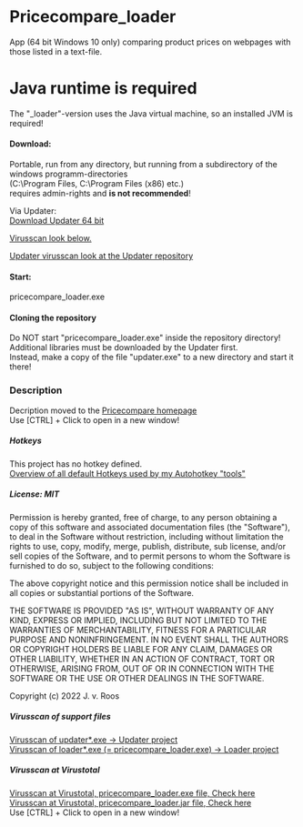 # Pricecompare_loader
App (64 bit Windows 10 only) comparing product prices on webpages with those listed in a text-file.
  
# Java runtime is required  
The "_loader"-version uses the Java virtual machine, so an installed JVM is required!  
  
#### Download:  
Portable, run from any directory, but running from a subdirectory of the windows programm-directories   
(C:\Program Files, C:\Program Files (x86) etc.)  
requires admin-rights and **is not recommended**!  
  
Via Updater:  
[Download Updater 64 bit](https://github.com/jvr-ks/pricecompare_loader/raw/main/updater.exe)  
  
<a href="#virusscan">Virusscan look below.</a>  
  
[Updater virusscan look at the Updater repository](https://github.com/jvr-ks/updater)  
  
#### Start:  
pricecompare_loader.exe  
  

#### Cloning the repository   
Do NOT start "pricecompare_loader.exe" inside the repository directory!  
Additional libraries must be downloaded by the Updater first.  
Instead, make a copy of the file "updater.exe" to a new directory and start it there!  
  
### Description  
Decription moved to the [Pricecompare homepage](https://www.jvr.de/pricecompare)  
Use [CTRL] + Click to open in a new window!  

 
##### Hotkeys  
This project has no hotkey defined.  
[Overview of all default Hotkeys used by my Autohotkey "tools"](https://github.com/jvr-ks/cmdlinedev/blob/main/hotkeys.md)  
   
##### License: MIT  
Permission is hereby granted, free of charge, to any person obtaining a copy of this software and associated documentation files (the "Software"), to deal in the Software without restriction, including without limitation the rights to use, copy, modify, merge, publish, distribute, sub license, and/or sell copies of the Software, and to permit persons to whom the Software is furnished to do so, subject to the following conditions:

The above copyright notice and this permission notice shall be included in all copies or substantial portions of the Software.

THE SOFTWARE IS PROVIDED "AS IS", WITHOUT WARRANTY OF ANY KIND, EXPRESS OR IMPLIED, INCLUDING BUT NOT LIMITED TO THE WARRANTIES OF MERCHANTABILITY, FITNESS FOR A PARTICULAR PURPOSE AND NONINFRINGEMENT. IN NO EVENT SHALL THE AUTHORS OR COPYRIGHT HOLDERS BE LIABLE FOR ANY CLAIM, DAMAGES OR OTHER LIABILITY, WHETHER IN AN ACTION OF CONTRACT, TORT OR OTHERWISE, ARISING FROM, OUT OF OR IN CONNECTION WITH THE SOFTWARE OR THE USE OR OTHER DEALINGS IN THE SOFTWARE.

Copyright (c) 2022 J. v. Roos
  
##### Virusscan of support files
[Virusscan of updater*.exe -> Updater project](https://github.com/jvr-ks/updater)  
[Virusscan of loader*.exe (= pricecompare_loader.exe) -> Loader project](https://github.com/jvr-ks/loader)  

<a name="virusscan">



##### Virusscan at Virustotal 
[Virusscan at Virustotal, pricecompare_loader.exe file, Check here](https://www.virustotal.com/gui/url/d4a6697267f692dc33e114acfc19590f46365abbd495e6908e8c73f53815b201/detection/u-d4a6697267f692dc33e114acfc19590f46365abbd495e6908e8c73f53815b201-1697190523
)  
[Virusscan at Virustotal, pricecompare_loader.jar file, Check here](https://www.virustotal.com/gui/url/81ad5881fca47460d303646047681dd654308205a570db34395801ce50a59a14/detection/u-81ad5881fca47460d303646047681dd654308205a570db34395801ce50a59a14-1697190524
)  
Use [CTRL] + Click to open in a new window! 
